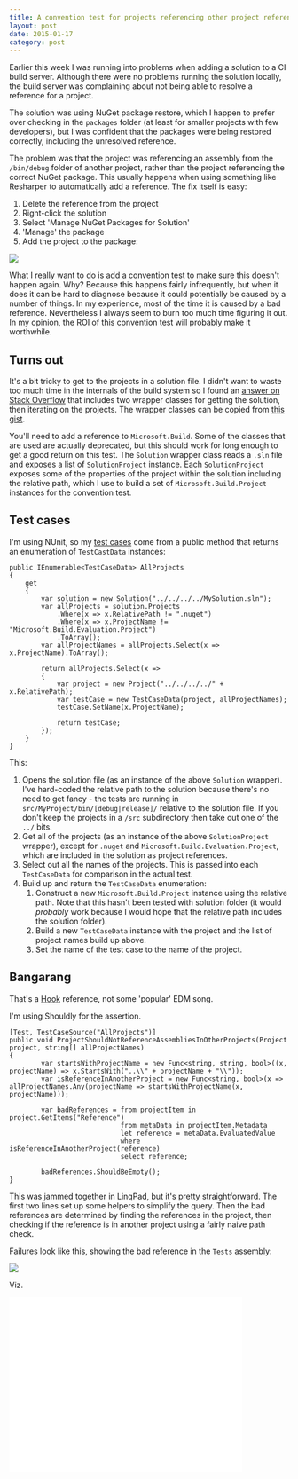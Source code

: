 ```yaml
---
title: A convention test for projects referencing other project references instead of NuGet packages
layout: post
date: 2015-01-17
category: post
---
```


Earlier this week I was running into problems when adding a solution to a CI build server. Although there were no problems running the solution locally, the build server was complaining about not being able to resolve a reference for a project.

The solution was using NuGet package restore, which I happen to prefer over checking in the `packages` folder (at least for smaller projects with few developers), but I was confident that the packages were being restored correctly, including the unresolved reference.

The problem was that the project was referencing an assembly from the `/bin/debug` folder of another project, rather than the project referencing the correct NuGet package. This usually happens when using something like Resharper to automatically add a reference. The fix itself is easy:

1. Delete the reference from the project
2. Right-click the solution
3. Select 'Manage NuGet Packages for Solution'
4. 'Manage' the package
5. Add the project to the package:

![](http://i.imgur.com/Zr5S9VX.png)

What I really want to do is add a convention test to make sure this doesn't happen again. Why? Because this happens fairly infrequently, but when it does it can be hard to diagnose because it could potentially be caused by a number of things. In my experience, most of the time it is caused by a bad reference. Nevertheless I always seem to burn too much time figuring it out. In my opinion, the ROI of this convention test will probably make it worthwhile.


## Turns out

It's a bit tricky to get to the projects in a solution file. I didn't want to waste too much time in the internals of the build system so I found an [answer on Stack Overflow](http://stackoverflow.com/a/4634505/149259) that includes two wrapper classes for getting the solution, then iterating on the projects. The wrapper classes can be copied from [this gist](https://gist.github.com/bendetat/9a5a336d82b51ac0b564).

You'll need to add a reference to `Microsoft.Build`. Some of the classes that are used are actually deprecated, but this should work for long enough to get a good return on this test. The `Solution` wrapper class reads a `.sln` file and exposes a list of `SolutionProject` instance. Each `SolutionProject` exposes some of the properties of the project within the solution including the relative path, which I use to build a set of `Microsoft.Build.Project` instances for the convention test.


## Test cases

I'm using NUnit, so my [test cases](http://www.nunit.org/index.php?p=testCaseSource&r=2.5) come from a public method that returns an enumeration of `TestCastData` instances:

    public IEnumerable<TestCaseData> AllProjects
    {
        get
        {
            var solution = new Solution("../../../../MySolution.sln");
            var allProjects = solution.Projects
                .Where(x => x.RelativePath != ".nuget")
                .Where(x => x.ProjectName != "Microsoft.Build.Evaluation.Project")
                .ToArray();
            var allProjectNames = allProjects.Select(x => x.ProjectName).ToArray();
            
            return allProjects.Select(x =>
            {
                var project = new Project("../../../../" + x.RelativePath);
                var testCase = new TestCaseData(project, allProjectNames);
                testCase.SetName(x.ProjectName);

                return testCase;
            });
        }
    }

This:

1. Opens the solution file (as an instance of the above `Solution` wrapper). I've hard-coded the relative path to the solution because there's no need to get fancy - the tests are running in `src/MyProject/bin/[debug|release]/` relative to the solution file. If you don't keep the projects in a `/src` subdirectory then take out one of the `../` bits.
2. Get all of the projects (as an instance of the above `SolutionProject` wrapper), except for `.nuget` and `Microsoft.Build.Evaluation.Project`, which are included in the solution as project references.
3. Select out all the names of the projects. This is passed into each `TestCaseData` for comparison in the actual test.
4. Build up and return the `TestCaseData` enumeration:
	1. Construct a new `Microsoft.Build.Project` instance using the relative path. Note that this hasn't been tested with solution folder (it would _probably_ work because I would hope that the relative path includes the solution folder).
	2. Build a new `TestCaseData` instance with the project and the list of project names build up above.
	3. Set the name of the test case to the name of the project.


## Bangarang

That's a [Hook](http://www.imdb.com/title/tt0102057/) reference, not some 'popular' EDM song.

I'm using Shouldly for the assertion.

    [Test, TestCaseSource("AllProjects")]
    public void ProjectShouldNotReferenceAssembliesInOtherProjects(Project project, string[] allProjectNames)
    {
            var startsWithProjectName = new Func<string, string, bool>((x, projectName) => x.StartsWith("..\\" + projectName + "\\"));
            var isReferenceInAnotherProject = new Func<string, bool>(x => allProjectNames.Any(projectName => startsWithProjectName(x, projectName)));

            var badReferences = from projectItem in project.GetItems("Reference")
                                from metaData in projectItem.Metadata
                                let reference = metaData.EvaluatedValue
                                where isReferenceInAnotherProject(reference)
                                select reference;

            badReferences.ShouldBeEmpty();
    }

This was jammed together in LinqPad, but it's pretty straightforward. The first two lines set up some helpers to simplify the query. Then the bad references are determined by finding the references in the project, then checking if the reference is in another project using a fairly naive path check.

Failures look like this, showing the bad reference in the `Tests` assembly:

![](http://i.imgur.com/Hkc6y9a.png)

Viz.

<iframe width="420" height="315" src="//www.youtube.com/embed/E2VCwBzGdPM" frameborder="0" allowfullscreen></iframe>


